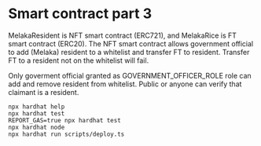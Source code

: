 # Smart contract part 3

MelakaResident is NFT smart contract (ERC721), and MelakaRice is FT smart contract (ERC20). The NFT smart contract allows government official to add (Melaka) resident to a whitelist and transfer FT to resident. Transfer FT to a resident not on the whitelist will fail.

Only goverment official granted as GOVERNMENT_OFFICER_ROLE role can add and remove resident from whitelist. Public or anyone can verify that claimant is a resident.

```shell
npx hardhat help
npx hardhat test
REPORT_GAS=true npx hardhat test
npx hardhat node
npx hardhat run scripts/deploy.ts
```
